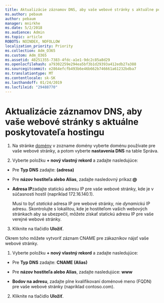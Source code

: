 ```yaml
---
title: Aktualizácie záznamov DNS, aby vaše webové stránky s aktuálne poskytovateľa hostingu
ms.author: pebaum
author: pebaum
manager: mnirkhe
ms.date: 5/2/2018
ms.audience: Admin
ms.topic: article
ROBOTS: NOINDEX, NOFOLLOW
localization_priority: Priority
ms.collection: Adm_O365
ms.custom: Adm_O365
ms.assetid: 48251355-7383-4fdc-a1e1-9dc2c85a8d29
ms.openlocfilehash: a79302259e294ea5bf3b1d29393a412edb27a388
ms.sourcegitcommit: e2864efcfb493b6e46b662b746661a61232bdba7
ms.translationtype: MT
ms.contentlocale: sk-SK
ms.lasthandoff: 01/24/2019
ms.locfileid: "29488770"
---
```

# <a name="update-dns-records-to-keep-your-website-with-your-current-hosting-provider"></a>Aktualizácie záznamov DNS, aby vaše webové stránky s aktuálne poskytovateľa hostingu

1. Na stránke [domény](https://portal.office.com/adminportal/home#/Domains) v zozname domény vyberte doménu používate pre vaše webové stránky, a potom vyberte **nastavenia DNS** na table Správa. 
    
2. Vyberte položku **+ nový vlastný rekord** a zadajte nasledujúce: 
    
  - Pre **Typ DNS** zadajte: **(adresa)**
    
  - Pre **názov hostiteľa alebo Alias**, zadajte nasledovný príkaz:**@**
    
  - **Adresa IP**zadajte statickú adresu IP pre vaše webové stránky, kde je v súčasnosti hostil (napríklad 172.16.140.1). 
    
    Musí to byť *statická* adresa IP pre webové stránky, nie *dynamickú* IP adresu. Skontrolujte s lokalitou, kde je hostiteľom vašich webových stránkach aby sa ubezpečil, môžete získať statickú adresu IP pre vaše verejné webové stránky. 
    
3. Kliknite na tlačidlo **Uložiť**. 
    
Okrem toho môžete vytvoriť záznam CNAME pre zákazníkov nájsť vaše webové stránky.
  
1. Vyberte položku **+ nový vlastný rekord** a zadajte nasledujúce: 
    
  - Pre **Typ DNS** zadajte: **CNAME (Alias)**
    
  - Pre **názov hostiteľa alebo Alias**, zadajte nasledujúce: **www**
    
  - **Bodov na adresu**, zadajte plne kvalifikovaní doménové meno (FQDN) pre vaše webové stránky (napríklad contoso.com). 
    
2. Kliknite na tlačidlo **Uložiť**. 
    

